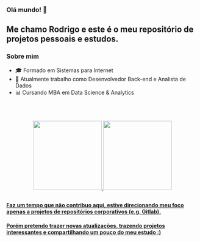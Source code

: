### Olá mundo! 👋
## Me chamo Rodrigo e este é o meu repositório de projetos pessoais e estudos.

### Sobre mim

- 🎓 Formado em Sistemas para Internet
- 🔭 Atualmente trabalho como Desenvolvedor Back-end e Analista de Dados
- 📊 Cursando MBA em Data Science & Analytics

</br>

##

<a href="https://github.com/Rodrigo-ort/Rodrigo-ort">
<div align="center">
  <img height=180em src="https://github-readme-stats.vercel.app/api?username=Rodrigo-ort&show_icons=true&theme=github_dark&include_all_commits=true&count_private=true&hide=issues,contribs"/>
  <img height=180em src="https://github-readme-stats.vercel.app/api/top-langs/?username=Rodrigo-ort&layout=compact&langs_count=7&theme=github_dark"/>
</div>

##

#### Faz um tempo que não contribuo aqui, estive direcionando meu foco apenas a projetos de repositórios corporativos (e.g. Gitlab). 
#### Porém pretendo trazer novas atualizações, trazendo projetos interessantes e compartilhando um pouco do meu estudo :)
